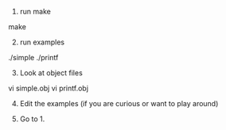 1. run make

make

2. run examples

./simple
./printf

3. Look at object files

vi simple.obj
vi printf.obj

4. Edit the examples (if you are curious or want to play around)

5. Go to 1.
